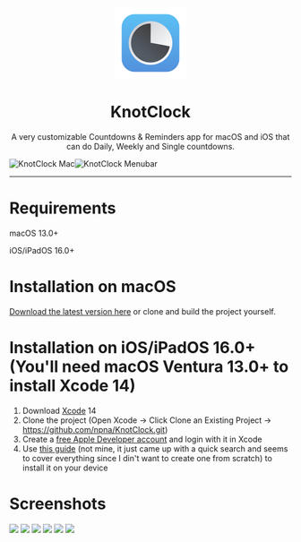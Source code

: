 <p align="center">
<img width="128" src="KnotClock/Assets.xcassets/AppIcon.appiconset/Icon-128@2x.png">
</p>

<h1 align="center">KnotClock</h1>
<p align="center">
A very customizable Countdowns & Reminders app for macOS and iOS that can do Daily, Weekly and Single countdowns.

<img alt="KnotClock Mac" src="https://user-images.githubusercontent.com/80475242/225621277-bb80c8a1-f645-4401-ab94-826768cdba15.png" width="55%"></img><img alt="KnotClock Menubar" src="https://user-images.githubusercontent.com/80475242/225632546-73b1d42f-bc32-4312-8d9d-d47828841e79.png" width="44%"></img>

</p>

---

# Requirements
macOS 13.0+

iOS/iPadOS 16.0+

# Installation on macOS
[Download the latest version here](https://github.com/npna/KnotClock/releases) or clone and build the project yourself.

# Installation on iOS/iPadOS 16.0+ (You'll need macOS Ventura 13.0+ to install Xcode 14)
1. Download [Xcode](https://apps.apple.com/us/app/xcode/id497799835) 14
2. Clone the project (Open Xcode -> Click Clone an Existing Project -> https://github.com/npna/KnotClock.git)
3. Create a [free Apple Developer account](https://developer.apple.com/) and login with it in Xcode
4. Use [this guide](https://codewithchris.com/deploy-your-app-on-an-iphone/) (not mine, it just came up with a quick search and seems to cover everything since I din't want to create one from scratch) to install it on your device


# Screenshots
<img src="https://user-images.githubusercontent.com/80475242/224429718-a45da46c-bb76-4b7a-9dd5-f316b343fa23.png" width="15%"></img> <img src="https://user-images.githubusercontent.com/80475242/225620967-ad1f7cda-f8a3-49f9-abdd-1579fb2bccc9.png" width="15%"></img> <img src="https://user-images.githubusercontent.com/80475242/225620961-3fb50c93-7c39-41f5-aafa-242faa848acf.png" width="15%"></img> <img src="https://user-images.githubusercontent.com/80475242/225620936-9b32252b-85dc-4cf1-a12d-0885756e6a36.png" width="15%"></img> <img src="https://user-images.githubusercontent.com/80475242/224430118-40daf214-eb93-42ad-82c5-411944c65d57.png" width="8%"></img> <img src="https://user-images.githubusercontent.com/80475242/224430132-ffef00cb-ae7c-4733-bbc1-3cd0363b415b.png" width="15%"></img> 
